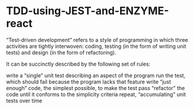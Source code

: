 # TDD-using-JEST-and-ENZYME-react
“Test-driven development” refers to a style of programming in which three activities are tightly interwoven: coding, testing (in the form of writing unit tests) and design (in the form of refactoring).

It can be succinctly described by the following set of rules:

write a “single” unit test describing an aspect of the program
run the test, which should fail because the program lacks that feature
write “just enough” code, the simplest possible, to make the test pass
“refactor” the code until it conforms to the simplicity criteria
repeat, “accumulating” unit tests over time